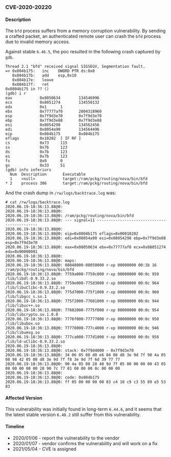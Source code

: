 ### CVE-2020-20220

#### Description

The `bfd` process suffers from a memory corruption vulnerability. By sending a crafted packet, an authenticated remote user can crash the `bfd` process due to invalid memory access.

Against stable `6.46.5`, the poc resulted in the following crash captured by `gdb`.

```shell
Thread 2.1 "bfd" received signal SIGSEGV, Segmentation fault.
=> 0x804b175:   inc    DWORD PTR ds:0x0
   0x804b17b:   add    esp,0x10
   0x804b17e:   leave
   0x804b17f:   ret
0x0804b175 in ?? ()
(gdb) i r
eax            0x8050634        134546996
ecx            0x8051274        134550132
edx            0x1      1
ebx            0x77777af0       2004318960
esp            0x7f9d3e70       0x7f9d3e70
ebp            0x7f9d3e88       0x7f9d3e88
esi            0x8054298        134562456
edi            0x8054a90        134564496
eip            0x804b175        0x804b175
eflags         0x10202  [ IF RF ]
cs             0x73     115
ss             0x7b     123
ds             0x7b     123
es             0x7b     123
fs             0x0      0
gs             0x33     51
(gdb) info inferiors
  Num  Description       Executable
  1    <null>            target:/ram/pckg/routing/nova/bin/bfd
* 2    process 306       target:/ram/pckg/routing/nova/bin/bfd               
```

And the crash dump in `/rw/logs/backtrace.log` was:

```shell
# cat /rw/logs/backtrace.log 
2020.06.19-18:36:13.88@0: 
2020.06.19-18:36:13.88@0: 
2020.06.19-18:36:13.88@0: /ram/pckg/routing/nova/bin/bfd
2020.06.19-18:36:13.88@0: --- signal=11 --------------------------------------------
2020.06.19-18:36:13.88@0: 
2020.06.19-18:36:13.88@0: eip=0x0804b175 eflags=0x00010202
2020.06.19-18:36:13.88@0: edi=0x08054a90 esi=0x08054298 ebp=0x7f9d3e88 esp=0x7f9d3e70
2020.06.19-18:36:13.88@0: eax=0x08050634 ebx=0x77777af0 ecx=0x08051274 edx=0x00000001
2020.06.19-18:36:13.88@0: 
2020.06.19-18:36:13.88@0: maps:
2020.06.19-18:36:13.88@0: 08048000-08050000 r-xp 00000000 00:1b 16         /ram/pckg/routing/nova/bin/bfd
2020.06.19-18:36:13.88@0: 7759a000-7759c000 r-xp 00000000 00:0c 959        /lib/libdl-0.9.33.2.so
2020.06.19-18:36:13.88@0: 7759e000-775d3000 r-xp 00000000 00:0c 964        /lib/libuClibc-0.9.33.2.so
2020.06.19-18:36:13.88@0: 775d7000-775f1000 r-xp 00000000 00:0c 960        /lib/libgcc_s.so.1
2020.06.19-18:36:13.88@0: 775f2000-77601000 r-xp 00000000 00:0c 944        /lib/libuc++.so
2020.06.19-18:36:13.88@0: 77602000-7775f000 r-xp 00000000 00:0c 954        /lib/libcrypto.so.1.0.0
2020.06.19-18:36:13.88@0: 7776f000-77777000 r-xp 00000000 00:0c 950        /lib/libubox.so
2020.06.19-18:36:13.88@0: 77778000-777c4000 r-xp 00000000 00:0c 946        /lib/libumsg.so
2020.06.19-18:36:13.88@0: 777ca000-777d1000 r-xp 00000000 00:0c 958        /lib/ld-uClibc-0.9.33.2.so
2020.06.19-18:36:13.88@0: 
2020.06.19-18:36:13.88@0: stack: 0x7f9d4000 - 0x7f9d3e70 
2020.06.19-18:36:13.88@0: 34 06 05 08 d0 e6 04 08 d8 3e 9d 7f 90 4a 05 08 98 42 05 08 d8 3e 9d 7f f8 3e 9d 7f 6d 39 77 77 
2020.06.19-18:36:13.88@0: 90 4a 05 08 28 40 9d 7f 05 00 00 00 00 43 05 08 00 00 00 00 28 90 7c 77 01 00 00 00 0c 00 00 00 
2020.06.19-18:36:13.88@0: 
2020.06.19-18:36:13.88@0: code: 0x804b175
2020.06.19-18:36:13.88@0: ff 05 00 00 00 00 83 c4 10 c9 c3 55 89 e5 53 83
```

#### Affected Version

This vulnerability was initially found in long-term  `6.44.6`, and it seems that the latest stable version `6.48.2` still suffer from this vulnerability.

#### Timeline

+ 2020/01/06 - report the vulnerability to the vendor
+ 2020/01/07 - vendor confirms the vulnerability and will work on a fix
+ 2021/05/04 - CVE is assigned

